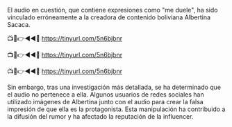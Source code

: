 El audio en cuestión, que contiene expresiones como "me duele", ha sido vinculado erróneamente a la creadora de contenido boliviana Albertina Sacaca.

📺📱👉◄◄🔴  https://tinyurl.com/5n6bjbnr

📺📱👉◄◄🔴  https://tinyurl.com/5n6bjbnr

📺📱👉◄◄🔴  https://tinyurl.com/5n6bjbnr

Sin embargo, tras una investigación más detallada, se ha determinado que el audio no pertenece a ella. Algunos usuarios de redes sociales han utilizado imágenes de Albertina junto con el audio para crear la falsa impresión de que ella es la protagonista. Esta manipulación ha contribuido a la difusión del rumor y ha afectado la reputación de la influencer.
